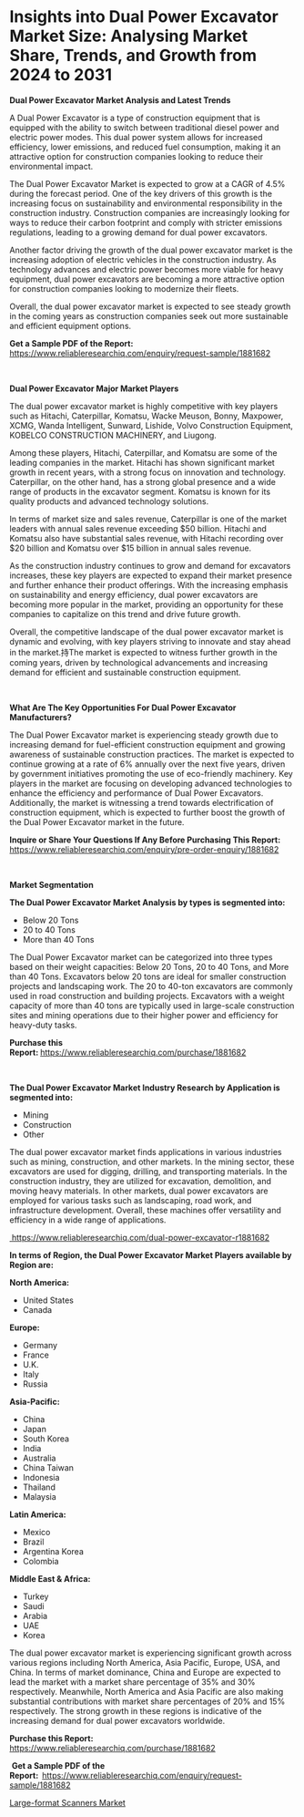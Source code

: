 <p><h1>Insights into Dual Power Excavator Market Size: Analysing Market Share, Trends, and Growth from 2024 to 2031</h1></p><p><strong>Dual Power Excavator Market Analysis and Latest Trends</strong></p>
<p><p>A Dual Power Excavator is a type of construction equipment that is equipped with the ability to switch between traditional diesel power and electric power modes. This dual power system allows for increased efficiency, lower emissions, and reduced fuel consumption, making it an attractive option for construction companies looking to reduce their environmental impact.</p><p>The Dual Power Excavator Market is expected to grow at a CAGR of 4.5% during the forecast period. One of the key drivers of this growth is the increasing focus on sustainability and environmental responsibility in the construction industry. Construction companies are increasingly looking for ways to reduce their carbon footprint and comply with stricter emissions regulations, leading to a growing demand for dual power excavators.</p><p>Another factor driving the growth of the dual power excavator market is the increasing adoption of electric vehicles in the construction industry. As technology advances and electric power becomes more viable for heavy equipment, dual power excavators are becoming a more attractive option for construction companies looking to modernize their fleets.</p><p>Overall, the dual power excavator market is expected to see steady growth in the coming years as construction companies seek out more sustainable and efficient equipment options.</p></p>
<p><strong>Get a Sample PDF of the Report:&nbsp;</strong> <a href="https://www.reliableresearchiq.com/enquiry/request-sample/1881682">https://www.reliableresearchiq.com/enquiry/request-sample/1881682</a></p>
<p>&nbsp;</p>
<p><strong>Dual Power Excavator Major Market Players</strong></p>
<p><p>The dual power excavator market is highly competitive with key players such as Hitachi, Caterpillar, Komatsu, Wacke Meuson, Bonny, Maxpower, XCMG, Wanda Intelligent, Sunward, Lishide, Volvo Construction Equipment, KOBELCO CONSTRUCTION MACHINERY, and Liugong.</p><p>Among these players, Hitachi, Caterpillar, and Komatsu are some of the leading companies in the market. Hitachi has shown significant market growth in recent years, with a strong focus on innovation and technology. Caterpillar, on the other hand, has a strong global presence and a wide range of products in the excavator segment. Komatsu is known for its quality products and advanced technology solutions.</p><p>In terms of market size and sales revenue, Caterpillar is one of the market leaders with annual sales revenue exceeding $50 billion. Hitachi and Komatsu also have substantial sales revenue, with Hitachi recording over $20 billion and Komatsu over $15 billion in annual sales revenue.</p><p>As the construction industry continues to grow and demand for excavators increases, these key players are expected to expand their market presence and further enhance their product offerings. With the increasing emphasis on sustainability and energy efficiency, dual power excavators are becoming more popular in the market, providing an opportunity for these companies to capitalize on this trend and drive future growth.</p><p>Overall, the competitive landscape of the dual power excavator market is dynamic and evolving, with key players striving to innovate and stay ahead in the market.持The market is expected to witness further growth in the coming years, driven by technological advancements and increasing demand for efficient and sustainable construction equipment.</p></p>
<p>&nbsp;</p>
<p><strong>What Are The Key Opportunities For Dual Power Excavator Manufacturers?</strong></p>
<p><p>The Dual Power Excavator market is experiencing steady growth due to increasing demand for fuel-efficient construction equipment and growing awareness of sustainable construction practices. The market is expected to continue growing at a rate of 6% annually over the next five years, driven by government initiatives promoting the use of eco-friendly machinery. Key players in the market are focusing on developing advanced technologies to enhance the efficiency and performance of Dual Power Excavators. Additionally, the market is witnessing a trend towards electrification of construction equipment, which is expected to further boost the growth of the Dual Power Excavator market in the future.</p></p>
<p><strong>Inquire or Share Your Questions If Any Before Purchasing This Report:</strong> <a href="https://www.reliableresearchiq.com/enquiry/pre-order-enquiry/1881682">https://www.reliableresearchiq.com/enquiry/pre-order-enquiry/1881682</a></p>
<p>&nbsp;</p>
<p><strong>Market Segmentation</strong></p>
<p><strong>The Dual Power Excavator Market Analysis by types is segmented into:</strong></p>
<p><ul><li>Below 20 Tons</li><li>20 to 40 Tons</li><li>More than 40 Tons</li></ul></p>
<p><p>The Dual Power Excavator market can be categorized into three types based on their weight capacities: Below 20 Tons, 20 to 40 Tons, and More than 40 Tons. Excavators below 20 tons are ideal for smaller construction projects and landscaping work. The 20 to 40-ton excavators are commonly used in road construction and building projects. Excavators with a weight capacity of more than 40 tons are typically used in large-scale construction sites and mining operations due to their higher power and efficiency for heavy-duty tasks.</p></p>
<p><strong>Purchase this Report:&nbsp;</strong><a href="https://www.reliableresearchiq.com/purchase/1881682">https://www.reliableresearchiq.com/purchase/1881682</a></p>
<p>&nbsp;</p>
<p><strong>The Dual Power Excavator Market Industry Research by Application is segmented into:</strong></p>
<p><ul><li>Mining</li><li>Construction</li><li>Other</li></ul></p>
<p><p>The dual power excavator market finds applications in various industries such as mining, construction, and other markets. In the mining sector, these excavators are used for digging, drilling, and transporting materials. In the construction industry, they are utilized for excavation, demolition, and moving heavy materials. In other markets, dual power excavators are employed for various tasks such as landscaping, road work, and infrastructure development. Overall, these machines offer versatility and efficiency in a wide range of applications.</p></p>
<p><a href="https://www.reliableresearchiq.com/dual-power-excavator-r1881682">&nbsp;https://www.reliableresearchiq.com/dual-power-excavator-r1881682</a></p>
<p><strong>In terms of Region, the Dual Power Excavator Market Players available by Region are:</strong></p>
<p>
    <p> <strong> North America: </strong>
        <ul>
            <li>United States</li>
            <li>Canada</li>
        </ul>
        </p> 
    <p> <strong> Europe: </strong>
        <ul>
            <li>Germany</li>
            <li>France</li>
            <li>U.K.</li>
            <li>Italy</li>
            <li>Russia</li>
        </ul>
        </p> 
    <p> <strong> Asia-Pacific: </strong>
        <ul>
            <li>China</li>
            <li>Japan</li>
            <li>South Korea</li>
            <li>India</li>
            <li>Australia</li>
            <li>China Taiwan</li>
            <li>Indonesia</li>
            <li>Thailand</li>
            <li>Malaysia</li>
        </ul>
        </p> 
    <p> <strong> Latin America: </strong>
        <ul>
            <li>Mexico</li>
            <li>Brazil</li>
            <li>Argentina Korea</li>
            <li>Colombia</li>
        </ul>
        </p> 
    <p> <strong> Middle East & Africa: </strong>
        <ul>
            <li>Turkey</li>
            <li>Saudi</li>
            <li>Arabia</li>
            <li>UAE</li>
            <li>Korea</li>
        </ul>
    </p>
    </p>
<p><p>The dual power excavator market is experiencing significant growth across various regions including North America, Asia Pacific, Europe, USA, and China. In terms of market dominance, China and Europe are expected to lead the market with a market share percentage of 35% and 30% respectively. Meanwhile, North America and Asia Pacific are also making substantial contributions with market share percentages of 20% and 15% respectively. The strong growth in these regions is indicative of the increasing demand for dual power excavators worldwide.</p></p>
<p><strong>Purchase this Report: </strong><a href="https://www.reliableresearchiq.com/purchase/1881682">https://www.reliableresearchiq.com/purchase/1881682</a></p>
<p>&nbsp;<strong>Get a Sample PDF of the Report:&nbsp;&nbsp;</strong><a href="https://www.reliableresearchiq.com/enquiry/request-sample/1881682">https://www.reliableresearchiq.com/enquiry/request-sample/1881682</a></p>
<p><strong></strong></p>
<p><p><a href="https://github.com/hzxpgedq27/Market-Research-Report-List-1/blob/main/large-format-scanners-market.md">Large-format Scanners Market</a></p></p>